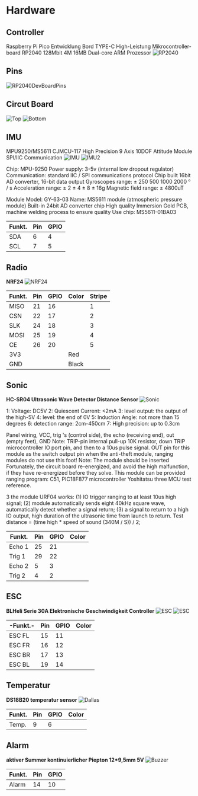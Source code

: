 # Hardware
## Controller
Raspberry Pi Pico Entwicklung Bord TYPE-C High-Leistung Mikrocontroller-board RP2040 128Mbit 4M 16MB Dual-core ARM Prozessor
![RP2040](../images/RP2040.jpg)

## Pins
![RP2040DevBoardPins](../images/picoPins.jpg)  

## Circut Board
![Top](../images/board_top.JPG)
![Bottom](../images/board_bottom.JPG)

## IMU
MPU9250/MS5611 CJMCU-117 High Precision 9 Axis 10DOF Attitude Module SPI/IIC Communication
![IMU](../images/IMU.JPG)
![IMU2](../images/IMU_2.JPG)

Chip: MPU-9250
Power supply: 3-5v (internal low dropout regulator)
Communication: standard IIC / SPI communications protocol
Chip built 16bit AD converter, 16-bit data output
Gyroscopes range: ± 250 500 1000 2000 ° / s
Acceleration range: ± 2 ± 4 ± 8 ± 16g
Magnetic field range: ± 4800uT

Module Model: GY-63-03
Name: MS5611 module (atmospheric pressure module)
Built-in 24bit AD converter chip
High quality Immersion Gold PCB, machine welding process to ensure quality
Use chip: MS5611-01BA03

|Funkt.|Pin |GPIO|
|------|----|----|
|  SDA | 6  | 4  |
|  SCL | 7  | 5  |

## Radio
**NRF24**
![NRF24](../images/NRF24.JPG)

|Funkt.|Pin |GPIO|Color|Stripe|
|------|----|----|-----|------|
| MISO | 21 | 16 |     |   1  | 
| CSN  | 22 | 17 |     |   2  |
| SLK  | 24 | 18 |     |   3  |
| MOSI | 25 | 19 |     |   4  |
| CE   | 26 | 20 |     |   5  |
| 3V3  |    |    | Red |      |
| GND  |    |    |Black|      |

## Sonic
**HC-SR04 Ultrasonic Wave Detector Distance Sensor**
![Sonic](../images/HCSR04.JPG)

1: Voltage: DC5V 
2: Quiescent Current: <2mA
3: level output: the output of the high-5V
4: level: the end of 0V
5: Induction Angle: not more than 15 degrees
6: detection range: 2cm-450cm
7: High precision: up to 0.3cm

Panel wiring, VCC, trig 's (control side), the echo (receiving end), out (empty feet), GND
Note: TRIP-pin internal pull-up 10K resistor, down TRIP microcontroller IO port pin, and then to a 10us pulse signal.
OUT pin for this module as the switch output pin when the anti-theft module, ranging modules do not use this foot!
Note: The module should be inserted Fortunately, the circuit board re-energized, and avoid the high malfunction, if they have re-energized before they solve.
This module can be provided ranging program: C51, PIC18F877 microcontroller Yoshitatsu three MCU test reference.

3 the module URF04 works:
(1) IO trigger ranging to at least 10us high signal;
(2) module automatically sends eight 40kHz square wave, automatically detect whether a signal return;
(3) a signal to return to a high IO output, high duration of the ultrasonic time from launch to return.
Test distance = (time high * speed of sound (340M / S)) / 2;

|Funkt. |Pin |GPIO|Color|
|-------|----|----|-----|
|Echo 1 | 25 | 21 |
|Trig 1 | 29 | 22 |
|Echo 2 | 5  | 3  |
|Trig 2 | 4  | 2  |

## ESC
**BLHeli Serie 30A Elektronische Geschwindigkeit Controller**
![ESC](../images/ESC.jpg)
![ESC](../images/ILRIZ44N.jpg)

|-Funkt.-|Pin |GPIO|Color|
|--------|----|----|-----|
| ESC FL | 15 | 11 |     | 
| ESC FR | 16 | 12 |     |
| ESC BR | 17 | 13 |     |
| ESC BL | 19 | 14 |     |

## Temperatur
**DS18B20 temperatur sensor**
![Dallas](../images/Dallas.jpg)

|Funkt. |Pin |GPIO|Color|
|-------|----|----|-----|
|Temp.  | 9  | 6  |

## Alarm
**aktiver Summer kontinuierlicher Piepton 12*9,5mm 5V**
![Buzzer](../images/Buzzer.jpg)

|Funkt. |Pin |GPIO|
|-------|----|----|
| Alarm | 14 | 10 |
